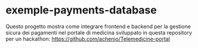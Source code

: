 # exemple-payments-database
Questo progetto mostra come integrare frontend e backend per la gestione sicura dei pagamenti nel portale di medicina sviluppato in questa repository per un hackathon: https://github.com/achenio/Telemedicine-portal
